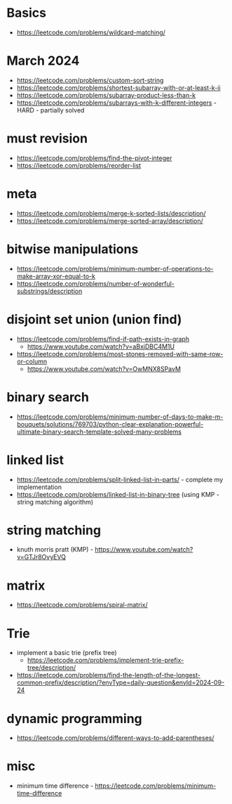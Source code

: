 # Basics

- https://leetcode.com/problems/wildcard-matching/

# March 2024

- https://leetcode.com/problems/custom-sort-string
- https://leetcode.com/problems/shortest-subarray-with-or-at-least-k-ii
- https://leetcode.com/problems/subarray-product-less-than-k
- https://leetcode.com/problems/subarrays-with-k-different-integers - HARD - partially solved

# must revision

- https://leetcode.com/problems/find-the-pivot-integer
- https://leetcode.com/problems/reorder-list

# meta

- https://leetcode.com/problems/merge-k-sorted-lists/description/
- https://leetcode.com/problems/merge-sorted-array/description/

# bitwise manipulations

- https://leetcode.com/problems/minimum-number-of-operations-to-make-array-xor-equal-to-k
- https://leetcode.com/problems/number-of-wonderful-substrings/description

# disjoint set union (union find)

- https://leetcode.com/problems/find-if-path-exists-in-graph
  - https://www.youtube.com/watch?v=aBxjDBC4M1U
- https://leetcode.com/problems/most-stones-removed-with-same-row-or-column
  - https://www.youtube.com/watch?v=OwMNX8SPavM

# binary search

- https://leetcode.com/problems/minimum-number-of-days-to-make-m-bouquets/solutions/769703/python-clear-explanation-powerful-ultimate-binary-search-template-solved-many-problems

# linked list

- https://leetcode.com/problems/split-linked-list-in-parts/ - complete my implementation
- https://leetcode.com/problems/linked-list-in-binary-tree (using KMP - string matching algorithm)

# string matching

- knuth morris pratt (KMP) - https://www.youtube.com/watch?v=GTJr8OvyEVQ

# matrix

- https://leetcode.com/problems/spiral-matrix/

# Trie

- implement a basic trie (prefix tree)
  - https://leetcode.com/problems/implement-trie-prefix-tree/description/
- https://leetcode.com/problems/find-the-length-of-the-longest-common-prefix/description/?envType=daily-question&envId=2024-09-24

# dynamic programming

- https://leetcode.com/problems/different-ways-to-add-parentheses/

# misc

- minimum time difference - https://leetcode.com/problems/minimum-time-difference
